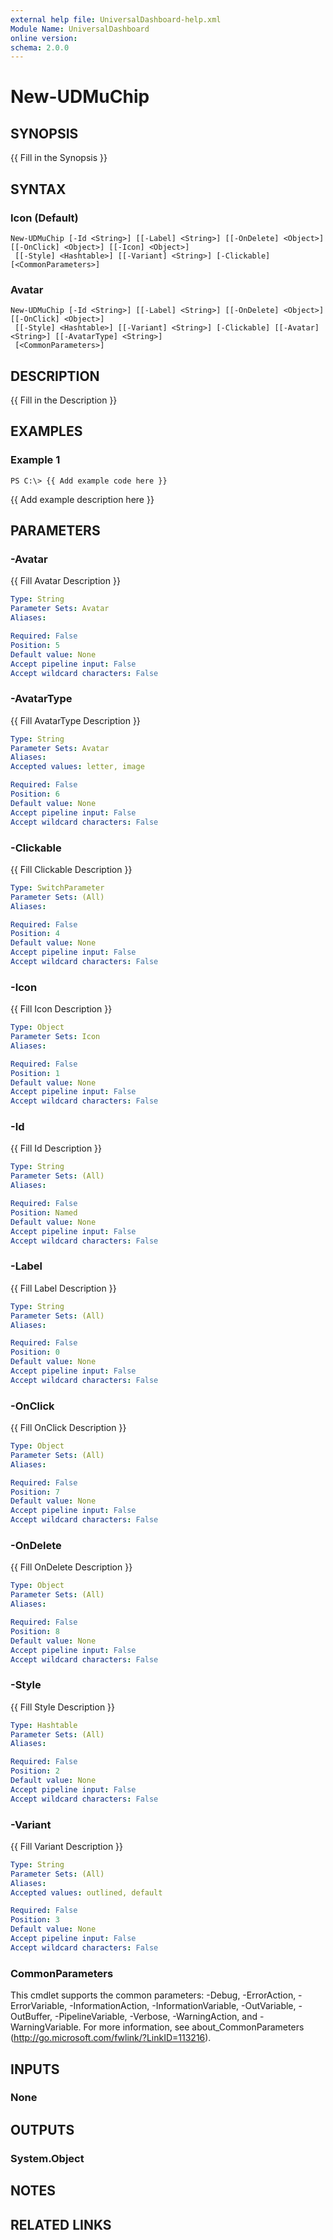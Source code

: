 ```yaml
---
external help file: UniversalDashboard-help.xml
Module Name: UniversalDashboard
online version: 
schema: 2.0.0
---
```


# New-UDMuChip

## SYNOPSIS
{{ Fill in the Synopsis }}

## SYNTAX

### Icon (Default)
```
New-UDMuChip [-Id <String>] [[-Label] <String>] [[-OnDelete] <Object>] [[-OnClick] <Object>] [[-Icon] <Object>]
 [[-Style] <Hashtable>] [[-Variant] <String>] [-Clickable] [<CommonParameters>]
```

### Avatar
```
New-UDMuChip [-Id <String>] [[-Label] <String>] [[-OnDelete] <Object>] [[-OnClick] <Object>]
 [[-Style] <Hashtable>] [[-Variant] <String>] [-Clickable] [[-Avatar] <String>] [[-AvatarType] <String>]
 [<CommonParameters>]
```

## DESCRIPTION
{{ Fill in the Description }}

## EXAMPLES

### Example 1
```
PS C:\> {{ Add example code here }}
```

{{ Add example description here }}

## PARAMETERS

### -Avatar
{{ Fill Avatar Description }}

```yaml
Type: String
Parameter Sets: Avatar
Aliases: 

Required: False
Position: 5
Default value: None
Accept pipeline input: False
Accept wildcard characters: False
```

### -AvatarType
{{ Fill AvatarType Description }}

```yaml
Type: String
Parameter Sets: Avatar
Aliases: 
Accepted values: letter, image

Required: False
Position: 6
Default value: None
Accept pipeline input: False
Accept wildcard characters: False
```

### -Clickable
{{ Fill Clickable Description }}

```yaml
Type: SwitchParameter
Parameter Sets: (All)
Aliases: 

Required: False
Position: 4
Default value: None
Accept pipeline input: False
Accept wildcard characters: False
```

### -Icon
{{ Fill Icon Description }}

```yaml
Type: Object
Parameter Sets: Icon
Aliases: 

Required: False
Position: 1
Default value: None
Accept pipeline input: False
Accept wildcard characters: False
```

### -Id
{{ Fill Id Description }}

```yaml
Type: String
Parameter Sets: (All)
Aliases: 

Required: False
Position: Named
Default value: None
Accept pipeline input: False
Accept wildcard characters: False
```

### -Label
{{ Fill Label Description }}

```yaml
Type: String
Parameter Sets: (All)
Aliases: 

Required: False
Position: 0
Default value: None
Accept pipeline input: False
Accept wildcard characters: False
```

### -OnClick
{{ Fill OnClick Description }}

```yaml
Type: Object
Parameter Sets: (All)
Aliases: 

Required: False
Position: 7
Default value: None
Accept pipeline input: False
Accept wildcard characters: False
```

### -OnDelete
{{ Fill OnDelete Description }}

```yaml
Type: Object
Parameter Sets: (All)
Aliases: 

Required: False
Position: 8
Default value: None
Accept pipeline input: False
Accept wildcard characters: False
```

### -Style
{{ Fill Style Description }}

```yaml
Type: Hashtable
Parameter Sets: (All)
Aliases: 

Required: False
Position: 2
Default value: None
Accept pipeline input: False
Accept wildcard characters: False
```

### -Variant
{{ Fill Variant Description }}

```yaml
Type: String
Parameter Sets: (All)
Aliases: 
Accepted values: outlined, default

Required: False
Position: 3
Default value: None
Accept pipeline input: False
Accept wildcard characters: False
```

### CommonParameters
This cmdlet supports the common parameters: -Debug, -ErrorAction, -ErrorVariable, -InformationAction, -InformationVariable, -OutVariable, -OutBuffer, -PipelineVariable, -Verbose, -WarningAction, and -WarningVariable. For more information, see about_CommonParameters (http://go.microsoft.com/fwlink/?LinkID=113216).

## INPUTS

### None

## OUTPUTS

### System.Object

## NOTES

## RELATED LINKS

